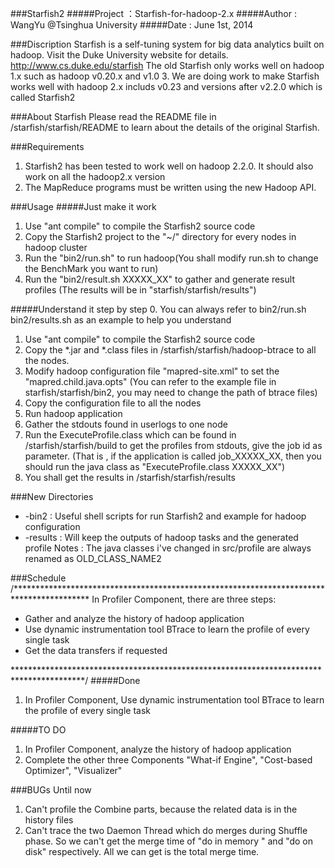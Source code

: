 ###Starfish2
#####Project    ：Starfish-for-hadoop-2.x
#####Author : WangYu @Tsinghua University
#####Date : June 1st, 2014

###Discription
Starfish is a self-tuning system for big data analytics built on hadoop. Visit the Duke University website for details. http://www.cs.duke.edu/starfish
The old Starfish only works well on hadoop 1.x such as hadoop v0.20.x and v1.0 3. We are doing work to make Starfish works well with hadoop 2.x includs v0.23 and versions after v2.2.0 which is called Starfish2

###About Starfish
Please read the README file in /starfish/starfish/README to learn about the details of the original Starfish.

###Requirements
1. Starfish2 has been tested to work well on hadoop 2.2.0. It should also work on all the hadoop2.x version
2. The MapReduce programs must be written using the new Hadoop API.

###Usage
#####Just make it work
1.  Use "ant compile" to compile the Starfish2 source code
2.  Copy the Starfish2 project to the "~/" directory for every nodes in hadoop cluster
3.  Run the "bin2/run.sh" to run hadoop(You shall modify run.sh to change the BenchMark you want to run)
4.  Run the "bin2/result.sh XXXXX_XX" to gather and generate result profiles (The results will be in "starfish/starfish/results")

#####Understand it step by step
0.  You can always refer to bin2/run.sh bin2/results.sh as an example to help you understand
1.  Use "ant compile" to compile the Starfish2 source code
2.  Copy the *.jar and *.class files in /starfish/starfish/hadoop-btrace to all the nodes.
3.  Modify hadoop configuration file "mapred-site.xml" to set the "mapred.child.java.opts" (You can refer to the example file in starfish/starfish/bin2, you may need to change the path of btrace files)
4.  Copy the configuration file to all the nodes
5.  Run hadoop application
6.  Gather the stdouts found in userlogs to one node
7.  Run the ExecuteProfile.class which can be found in /starfish/starfish/build to get the profiles from stdouts, give the job id as parameter. (That is , if the application is called job_XXXXX_XX, then you should run the java class as "ExecuteProfile.class XXXXX_XX")
8.  You shall get the results in /starfish/starfish/results

###New Directories
* -bin2   :   Useful shell scripts for run Starfish2 and example for hadoop configuration
* -results    :   Will keep the outputs of hadoop tasks and the generated profile
Notes   :   The java classes i've changed in src/profile are always renamed as OLD_CLASS_NAME2

###Schedule
/*****************************************************************************************
 In Profiler Component, there are three steps:
*   Gather and analyze the history of hadoop application
*   Use dynamic instrumentation tool BTrace to learn the profile of every single task
*   Get the data transfers if requested

****************************************************************************************/
#####Done
1.  In Profiler Component, Use dynamic instrumentation tool BTrace to learn the profile of every single task

#####TO DO
1.  In Profiler Component, analyze the history of hadoop application
2.  Complete the other three Components "What-if Engine", "Cost-based Optimizer", "Visualizer"

###BUGs Until now
1.  Can't profile the Combine parts, because the related data is in the history files
2.  Can't trace the two Daemon Thread which do merges during Shuffle phase. So we can't get the merge time of "do in memory " and "do on disk" respectively.  All we can get is the total merge time.
